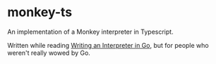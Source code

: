 # monkey-ts

An implementation of a Monkey interpreter in Typescript.

Written while reading [Writing an Interpreter in Go](https://interpreterbook.com/), but for people who weren't really wowed by Go.
